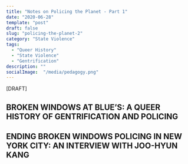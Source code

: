 ```yaml
---
title: "Notes on Policing the Planet - Part 1"
date: "2020-06-28"
template: "post"
draft: false
slug: "policing-the-planet-2"
category: "State Violence"
tags:
  - "Queer History"
  - "State Violence" 
  - "Gentrification"
description: ""
socialImage:  "/media/pedagogy.png"
---
```


[DRAFT]

## BROKEN WINDOWS AT BLUE’S: A QUEER HISTORY OF GENTRIFICATION AND POLICING

## ENDING BROKEN WINDOWS POLICING IN NEW YORK CITY: AN INTERVIEW WITH JOO-HYUN KANG